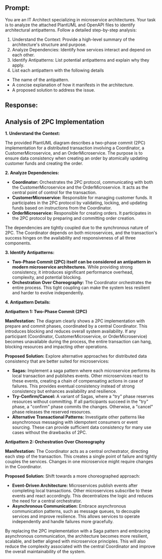 ## Prompt:
You are an IT Architect specializing in microservice architectures. Your task is to analyze the attached PlantUML and OpenAPI files to identify architectural antipatterns. 
Follow a detailed step-by-step analysis:

1. Understand the Context: Provide a high-level summary of the architecture's structure and purpose.
2. Analyze Dependencies: Identify how services interact and depend on each other.
3. Identify Antipatterns: List potential antipatterns and explain why they apply.
4. List each antipattern with the following details
 * The name of the antipattern.
 * A concise explanation of how it manifests in the architecture.
 * A proposed solution to address the issue.

## Response:
## Analysis of 2PC Implementation

**1. Understand the Context:**

The provided PlantUML diagram describes a two-phase commit (2PC) implementation for a distributed transaction involving a Coordinator, a CustomerMicroservice, and an OrderMicroservice.  The purpose is to ensure data consistency when creating an order by atomically updating customer funds and creating the order.

**2. Analyze Dependencies:**

* **Coordinator:**  Orchestrates the 2PC protocol, communicating with both the CustomerMicroservice and the OrderMicroservice. It acts as the central point of control for the transaction.
* **CustomerMicroservice:** Responsible for managing customer funds. It participates in the 2PC protocol by validating, locking, and updating funds based on instructions from the Coordinator.
* **OrderMicroservice:** Responsible for creating orders. It participates in the 2PC protocol by preparing and committing order creation.

The dependencies are tightly coupled due to the synchronous nature of 2PC. The Coordinator depends on both microservices, and the transaction's success hinges on the availability and responsiveness of all three components.


**3. Identify Antipatterns:**

* **Two-Phase Commit (2PC) itself can be considered an antipattern in modern microservice architectures.** While providing strong consistency, it introduces significant performance overhead, complexity, and potential blocking.
* **Orchestration Over Choreography:** The Coordinator orchestrates the entire process. This tight coupling can make the system less resilient and harder to evolve independently.


**4. Antipattern Details:**

**Antipattern 1: Two-Phase Commit (2PC)**

**Manifestation:** The diagram clearly shows a 2PC implementation with prepare and commit phases, coordinated by a central Coordinator. This introduces blocking and reduces overall system availability.  If any participant (Coordinator, CustomerMicroservice, or OrderMicroservice) becomes unavailable during the process, the entire transaction can hang, blocking resources and impacting other operations.

**Proposed Solution:** Explore alternative approaches for distributed data consistency that are better suited for microservices:

* **Sagas:** Implement a saga pattern where each microservice performs its local transaction and publishes events.  Other microservices react to these events, creating a chain of compensating actions in case of failures. This provides eventual consistency instead of strong consistency but enhances availability and resilience.
* **Try-Confirm/Cancel:** A variant of Sagas, where a "try" phase reserves resources without committing.  If all participants succeed in the "try" phase, a "confirm" phase commits the changes. Otherwise, a "cancel" phase releases the reserved resources.
* **Alternative Transactional Patterns:** Investigate other patterns like asynchronous messaging with idempotent consumers or event sourcing. These can provide sufficient data consistency for many use cases without the drawbacks of 2PC.


**Antipattern 2: Orchestration Over Choreography**

**Manifestation:** The Coordinator acts as a central orchestrator, directing each step of the transaction.  This creates a single point of failure and tightly couples the services. Changes in one microservice might require changes in the Coordinator.

**Proposed Solution:** Shift towards a more choreographed approach:

* **Event-Driven Architecture:** Microservices publish events after completing local transactions. Other microservices subscribe to these events and react accordingly. This decentralizes the logic and reduces the need for a central orchestrator.
* **Asynchronous Communication:** Embrace asynchronous communication patterns, such as message queues, to decouple services and improve resilience. This allows services to operate independently and handle failures more gracefully.

By replacing the 2PC implementation with a Saga pattern and embracing asynchronous communication, the architecture becomes more resilient, scalable, and better aligned with microservice principles.  This will also reduce the complexity associated with the central Coordinator and improve the overall maintainability of the system.
